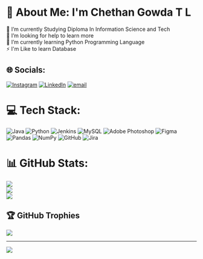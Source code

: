 # 💫 About Me:  I'm Chethan Gowda T L
🔭 I’m currently Studying Diploma In Information Science and Tech<br>🤝 I’m looking for help to learn more<br>🌱 I’m currently learning Python Programming Language<br>⚡ I'm Like to learn Database


## 🌐 Socials:
[![Instagram](https://img.shields.io/badge/Instagram-%23E4405F.svg?logo=Instagram&logoColor=white)](https://instagram.com/chet.angowda365) [![LinkedIn](https://img.shields.io/badge/LinkedIn-%230077B5.svg?logo=linkedin&logoColor=white)](https://linkedin.com/in/chethan-gowda-tl-827016286) [![email](https://img.shields.io/badge/Email-D14836?logo=gmail&logoColor=white)](mailto:chetanchetangowdatl@gmail.com) 

# 💻 Tech Stack:
![Java](https://img.shields.io/badge/java-%23ED8B00.svg?style=flat&logo=openjdk&logoColor=white) ![Python](https://img.shields.io/badge/python-3670A0?style=flat&logo=python&logoColor=ffdd54) ![Jenkins](https://img.shields.io/badge/jenkins-%232C5263.svg?style=flat&logo=jenkins&logoColor=white) ![MySQL](https://img.shields.io/badge/mysql-4479A1.svg?style=flat&logo=mysql&logoColor=white) ![Adobe Photoshop](https://img.shields.io/badge/adobe%20photoshop-%2331A8FF.svg?style=flat&logo=adobe%20photoshop&logoColor=white) ![Figma](https://img.shields.io/badge/figma-%23F24E1E.svg?style=flat&logo=figma&logoColor=white) ![Pandas](https://img.shields.io/badge/pandas-%23150458.svg?style=flat&logo=pandas&logoColor=white) ![NumPy](https://img.shields.io/badge/numpy-%23013243.svg?style=flat&logo=numpy&logoColor=white) ![GitHub](https://img.shields.io/badge/github-%23121011.svg?style=flat&logo=github&logoColor=white) ![Jira](https://img.shields.io/badge/jira-%230A0FFF.svg?style=flat&logo=jira&logoColor=white)
# 📊 GitHub Stats:
![](https://github-readme-stats.vercel.app/api?username=kannadiga143&theme=github_dark&hide_border=false&include_all_commits=true&count_private=false)<br/>
![](https://nirzak-streak-stats.vercel.app/?user=kannadiga143&theme=github_dark&hide_border=false)<br/>
![](https://github-readme-stats.vercel.app/api/top-langs/?username=kannadiga143&theme=github_dark&hide_border=false&include_all_commits=true&count_private=false&layout=compact)

## 🏆 GitHub Trophies
![](https://github-profile-trophy.vercel.app/?username=kannadiga143&theme=radical&no-frame=false&no-bg=false&margin-w=4)

---
[![](https://visitcount.itsvg.in/api?id=kannadiga143&icon=0&color=0)](https://visitcount.itsvg.in)

<!-- Proudly created with GPRM ( https://gprm.itsvg.in ) -->
